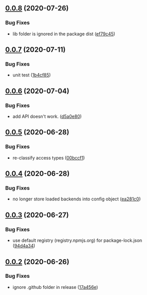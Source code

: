 ## [0.0.8](https://github.com/openupm/verdaccio-storage-proxy/compare/0.0.7...0.0.8) (2020-07-26)


### Bug Fixes

* lib folder is ignored in the package dist ([ef79c45](https://github.com/openupm/verdaccio-storage-proxy/commit/ef79c45c1a010ac3fb4bb1260036294099cbd34a))

## [0.0.7](https://github.com/openupm/verdaccio-storage-proxy/compare/0.0.6...0.0.7) (2020-07-11)


### Bug Fixes

* unit test ([1b4cf85](https://github.com/openupm/verdaccio-storage-proxy/commit/1b4cf8526730b3d5dbdc9e43c850269dceee6491))

## [0.0.6](https://github.com/openupm/verdaccio-storage-proxy/compare/0.0.5...0.0.6) (2020-07-04)


### Bug Fixes

* add API doesn't work. ([d5a0e80](https://github.com/openupm/verdaccio-storage-proxy/commit/d5a0e8018a36324db35daeb7f475ca300c257ed7))

## [0.0.5](https://github.com/openupm/verdaccio-storage-proxy/compare/0.0.4...0.0.5) (2020-06-28)


### Bug Fixes

* re-classify access types ([00bccf1](https://github.com/openupm/verdaccio-storage-proxy/commit/00bccf197350d7e372d9d9f251783d17e64ddb3b))

## [0.0.4](https://github.com/openupm/verdaccio-storage-proxy/compare/0.0.3...0.0.4) (2020-06-28)


### Bug Fixes

* no longer store loaded backends into config object ([ea281c0](https://github.com/openupm/verdaccio-storage-proxy/commit/ea281c088aa8086130a58cbe320e3613306a2f06))

## [0.0.3](https://github.com/openupm/verdaccio-storage-proxy/compare/0.0.2...0.0.3) (2020-06-27)


### Bug Fixes

* use default registry (registry.npmjs.org) for package-lock.json ([94d4a34](https://github.com/openupm/verdaccio-storage-proxy/commit/94d4a34468af223f3c47977686feb46894476aaf))

## [0.0.2](https://github.com/openupm/verdaccio-storage-proxy/compare/0.0.1...0.0.2) (2020-06-26)


### Bug Fixes

* ignore .github folder in release ([17a456e](https://github.com/openupm/verdaccio-storage-proxy/commit/17a456ed3d6bf43c30e403c6f92c7d16f87e3106))
